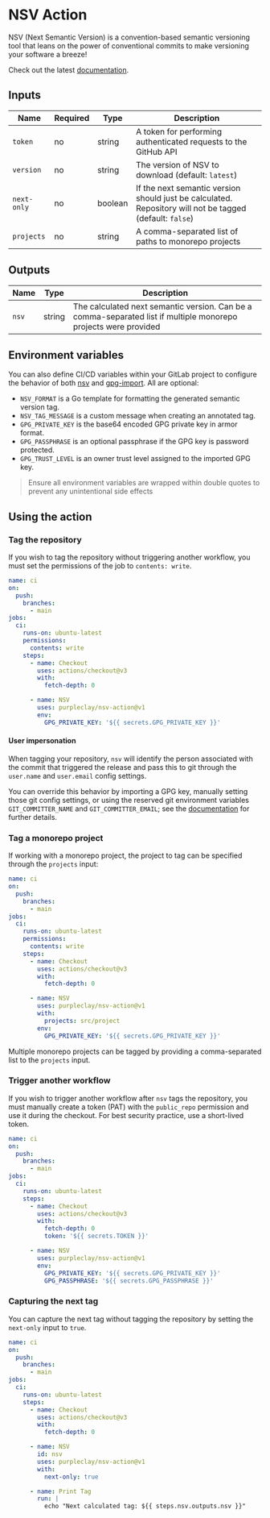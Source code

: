 # NSV Action

NSV (Next Semantic Version) is a convention-based semantic versioning tool that leans on the power of conventional commits to make versioning your software a breeze!

Check out the latest [documentation](https://docs.purpleclay.dev/nsv/).

## Inputs

| Name        | Required | Type    | Description                                                                                              |
| ----------- | -------- | ------- | -------------------------------------------------------------------------------------------------------- |
| `token`     | no       | string  | A token for performing authenticated requests to the GitHub API                                          |
| `version`   | no       | string  | The version of NSV to download (default: `latest`)                                                       |
| `next-only` | no       | boolean | If the next semantic version should just be calculated. Repository will not be tagged (default: `false`) |
| `projects`  | no       | string  | A comma-separated list of paths to monorepo projects                                                     |

## Outputs

| Name  | Type   | Description                                                                                                     |
| ----- | ------ | --------------------------------------------------------------------------------------------------------------- |
| `nsv` | string | The calculated next semantic version. Can be a comma-separated list if multiple monorepo projects were provided |

## Environment variables

You can also define CI/CD variables within your GitLab project to configure the behavior of both [nsv](https://docs.purpleclay.dev/nsv/reference/env-vars/) and [gpg-import](https://github.com/purpleclay/gpg-import/blob/main/README.md#features). All are optional:

- `NSV_FORMAT` is a Go template for formatting the generated semantic version tag.
- `NSV_TAG_MESSAGE` is a custom message when creating an annotated tag.
- `GPG_PRIVATE_KEY` is the base64 encoded GPG private key in armor format.
- `GPG_PASSPHRASE` is an optional passphrase if the GPG key is password protected.
- `GPG_TRUST_LEVEL` is an owner trust level assigned to the imported GPG key.

> Ensure all environment variables are wrapped within double quotes to prevent any unintentional side effects

## Using the action

### Tag the repository

If you wish to tag the repository without triggering another workflow, you must set the permissions of the job to `contents: write`.

```yaml
name: ci
on:
  push:
    branches:
      - main
jobs:
  ci:
    runs-on: ubuntu-latest
    permissions:
      contents: write
    steps:
      - name: Checkout
        uses: actions/checkout@v3
        with:
          fetch-depth: 0

      - name: NSV
        uses: purpleclay/nsv-action@v1
        env:
          GPG_PRIVATE_KEY: '${{ secrets.GPG_PRIVATE_KEY }}'
```

#### User impersonation

When tagging your repository, `nsv` will identify the person associated with the commit that triggered the release and pass this to git through the `user.name` and `user.email` config settings.

You can override this behavior by importing a GPG key, manually setting those git config settings, or using the reserved git environment variables `GIT_COMMITTER_NAME` and `GIT_COMMITTER_EMAIL`; see the [documentation](https://docs.purpleclay.dev/nsv/tag-version/#committer-impersonation) for further details.

### Tag a monorepo project

If working with a monorepo project, the project to tag can be specified through the `projects` input:

```yaml
name: ci
on:
  push:
    branches:
      - main
jobs:
  ci:
    runs-on: ubuntu-latest
    permissions:
      contents: write
    steps:
      - name: Checkout
        uses: actions/checkout@v3
        with:
          fetch-depth: 0

      - name: NSV
        uses: purpleclay/nsv-action@v1
        with:
          projects: src/project
        env:
          GPG_PRIVATE_KEY: '${{ secrets.GPG_PRIVATE_KEY }}'
```

Multiple monorepo projects can be tagged by providing a comma-separated list to the `projects` input.

### Trigger another workflow

If you wish to trigger another workflow after `nsv` tags the repository, you must manually create a token (PAT) with the `public_repo` permission and use it during the checkout. For best security practice, use a short-lived token.

```yaml
name: ci
on:
  push:
    branches:
      - main
jobs:
  ci:
    runs-on: ubuntu-latest
    steps:
      - name: Checkout
        uses: actions/checkout@v3
        with:
          fetch-depth: 0
          token: '${{ secrets.TOKEN }}'

      - name: NSV
        uses: purpleclay/nsv-action@v1
        env:
          GPG_PRIVATE_KEY: '${{ secrets.GPG_PRIVATE_KEY }}'
          GPG_PASSPHRASE: '${{ secrets.GPG_PASSPHRASE }}'
```

### Capturing the next tag

You can capture the next tag without tagging the repository by setting the `next-only` input to `true`.

```yaml
name: ci
on:
  push:
    branches:
      - main
jobs:
  ci:
    runs-on: ubuntu-latest
    steps:
      - name: Checkout
        uses: actions/checkout@v3
        with:
          fetch-depth: 0

      - name: NSV
        id: nsv
        uses: purpleclay/nsv-action@v1
        with:
          next-only: true

      - name: Print Tag
        run: |
          echo "Next calculated tag: ${{ steps.nsv.outputs.nsv }}"
```
